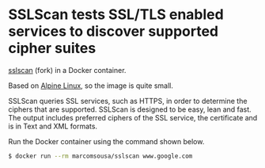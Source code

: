 # SSLScan tests SSL/TLS enabled services to discover supported cipher suites
[sslscan](https://github.com/rbsec/sslscan) (fork) in a Docker container.

Based on [Alpine Linux](https://alpinelinux.org/), so the image is quite small.

SSLScan queries SSL services, such as HTTPS, in order to determine the ciphers that are supported. SSLScan is designed to be easy, lean and fast. The output includes preferred ciphers of the SSL service, the certificate and is in Text and XML formats.


Run the Docker container using the command shown below.

```bash
$ docker run --rm marcomsousa/sslscan www.google.com
```
